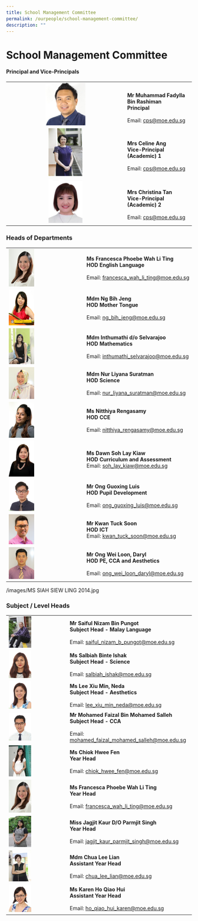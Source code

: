 ```yaml
---
title: School Management Committee
permalink: /ourpeople/school-management-committee/
description: ""
---
```

School Management Committee
===========================

#### Principal and Vice-Principals

|  	|  	|
|:---:	|---	|
| <img src="/images/Mr%20Muhammad%20Fadylla.jpg" style="width:35%">	| <br>**Mr Muhammad Fadylla Bin Rashiman**<br>**Principal**<br><br>Email: [cps@moe.edu.sg](mailto:cps@moe.edu.sg) 	|
| <img src="/images/MRS CELINE ANG (VP - ACADEMIC) 2014.jpg" style="width:30%"> 	| <br>**Mrs Celine Ang**<br>**Vice-Principal (Academic) 1**<br><br>Email: [cps@moe.edu.sg](mailto:cps@moe.edu.sg) 	|
| <img src="/images/Mrs Christina Tan.jpg" style="width:30%"><br>  	| <br>**Mrs Christina Tan**<br>**Vice-Principal (Academic) 2**<br><br>Email: [cps@moe.edu.sg](mailto:cps@moe.edu.sg) <br>|

### Heads of Departments

|  	|  	|
|---	|---	|
| <img src="/images/Mrs%20Francesca%20Ong.jpg" style="width:35%"> 	| **Ms Francesca Phoebe Wah Li Ting**<br>**HOD English Language**<br><br>Email: [francesca\_wah\_li\_ting@moe.edu.sg](mailto:francesca_wah_li_ting@moe.edu.sg) 	|
|  <img src="/images/Ms Ng Bih Jeng.jpg" style="width:35%"> 	| **Mdm Ng Bih Jeng**<br>**HOD Mother Tongue**<br><br>Email: [ng_bih_jeng@moe.edu.sg](mailto:ng_bih_jeng@moe.edu.sg) 	|
|  <img src="/images/MDM INTHUMATHI DO SELVARAJOO 2014.jpg" style="width:35%"> 	| **Mdm Inthumathi d/o Selvarajoo**<br>**HOD Mathematics**<br><br>Email: [inthumathi_selvarajoo@moe.edu.sg](mailto:inthumathi_selvarajoo@moe.edu.sg) 	|
|  <img src="/images/Mdm Nur Liyana.jpg" style="width:35%">	| **Mdm Nur Liyana Suratman**<br>**HOD Science**<br><br>Email: [nur_liyana_suratman@moe.edu.sg](mailto:nur_liyana_suratman@moe.edu.sg) 	|
|  <img src="/images/Ms%20Nitthiya%20Rengasamy.jpg" style="width:35%"> 	| **Ms Nitthiya Rengasamy**<br>**HOD CCE**<br><br>Email: [nitthiya\_rengasamy@moe.edu.sg](mailto:nitthiya_rengasamy@moe.edu.sg) 	|
|  <img src="/images/Mdm%20Dawn%20Soh%20Lay%20Kiaw.jpg" style="width:35%"> 	| **Ms Dawn Soh Lay Kiaw**<br>**HOD Curriculum and Assessment**<br>Email: [soh\_lay\_kiaw@moe.edu.sg](mailto:soh_lay_kiaw@moe.edu.sg) 	|
|<img src="/images/mr ong guoxing luis.jpg" style="width:35%"> 	| **Mr Ong Guoxing Luis**<br>**HOD Pupil Development**<br><br>Email: [ong_guoxing_luis@moe.edu.sg](mailto:ong_guoxing_luis@moe.edu.sg) 	|
|  <img src="/images/Kwan Tuck Soon 2019.jpg" style="width:35%"> 	| **Mr Kwan Tuck Soon**<br>**HOD ICT**<br>Email: [kwan_tuck_soon@moe.edu.sg](mailto:kwan_tuck_soon@moe.edu.sg)  	|
|  <img src="/images/Mr Ong Wei Loon Daryl.jpg" style="width:35%"> 	| **Mr Ong Wei Loon, Daryl**<br>**HOD PE, CCA and Aesthetics**<br><br>Email: [ong_wei_loon_daryl@moe.edu.sg](mailto:ong_wei_loon_daryl@moe.edu.sg) 	|


/images/MS SIAH SIEW LING 2014.jpg

### Subject / Level Heads

|  	|  	|
|---	|---	|
| <img src="/images/MR SAIFUL NIZAM BIN PUNGOT 2014.jpg" style="width:40%"> 	| **Mr Saiful Nizam Bin Pungot** <br>**Subject Head - Malay Language**<br><br>Email: [saiful_nizam_b_pungot@moe.edu.sg](mailto:saiful_nizam_b_pungot@moe.edu.sg) 	|
|  <img src="/images/miss salbiah binte ishak.jpg" style="width:40%"> 	| **Ms Salbiah Binte Ishak**<br>**Subject Head - Science**<br><br>Email: [salbiah_ishak@moe.edu.sg](mailto:salbiah_ishak@moe.edu.sg) 	|
|  <img src="/images/miss lee xiu min deda.jpg" style="width:40%"> 	| **Ms Lee Xiu Min, Neda**<br>**Subject Head - Aesthetics**<br><br>Email: [lee_xiu_min_neda@moe.edu.sg](mailto:lee_xiu_min_neda@moe.edu.sg)  	|
|  <img src="/images/mr mohamed faizal bin mohamed salleh.jpg" style="width:40%"> 	| **Mr Mohamed Faizal Bin Mohamed Salleh**<br>**Subject Head - CCA**<br><br>Email: [mohamed_faizal_mohamed_salleh@moe.edu.sg](mailto:mohamed_faizal_mohamed_salleh@moe.edu.sg) 	|
|  <img src="/images/MISS CHIOK HWEE FEN 2014.jpg" style="width:40%"> 	| **Ms Chiok Hwee Fen**<br>**Year Head**<br><br>Email: [chiok_hwee_fen@moe.edu.sg](mailto:chiok_hwee_fen@moe.edu.sg) 	|
|  <img src="/images/Mrs Francesca Ong .jpg" style="width:40%"> 	| **Ms Francesca Phoebe Wah Li Ting**<br>**Year Head**<br><br>Email: [francesca_wah_li_ting@moe.edu.sg](mailto:francesca_wah_li_ting@moe.edu.sg) 	|
|  <img src="/images/MISS JAGJIT KAUR DO PARMJIT SINGH 2014.jpg" style="width:40%"> 	| **Miss Jagjit Kaur D/O Parmjit Singh**<br>**Year Head**<br><br>Email: [jagjit_kaur_parmjit_singh@moe.edu.sg](mailto:jagjit_kaur_parmjit_singh@moe.edu.sg) 	|
|  <img src="/images/MDM CHUA LEE LIAN 2014.jpg" style="width:40%"> 	| **Mdm Chua Lee Lian** <br>**Assistant Year Head**<br><br>Email: [chua_lee_lian@moe.edu.sg](mailto:chua_lee_lian@moe.edu.sg) 	|
|  <img src="/images/ms karen ho qiao hui.jpg" style="width:40%"> 	| **Ms Karen Ho Qiao Hui** <br>**Assistant Year Head**<br><br>  Email: [ho_qiao_hui_karen@moe.edu.sg](mailto:ho_qiao_hui_karen@moe.edu.sg)  	|
